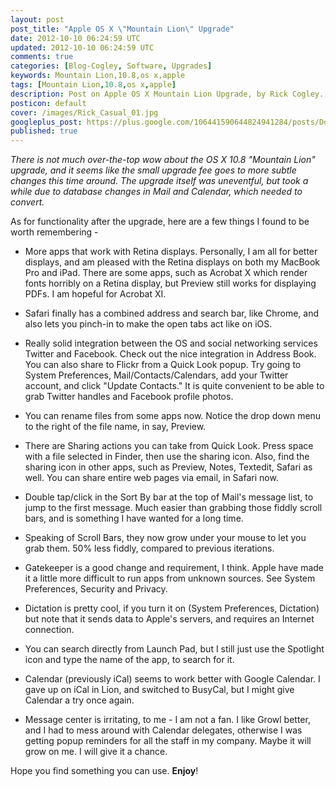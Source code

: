 ```yaml
---           
layout: post
post_title: "Apple OS X \"Mountain Lion\" Upgrade"
date: 2012-10-10 06:24:59 UTC
updated: 2012-10-10 06:24:59 UTC
comments: true
categories: [Blog-Cogley, Software, Upgrades]
keywords: Mountain Lion,10.8,os x,apple
tags: [Mountain Lion,10.8,os x,apple]
description: Post on Apple OS X Mountain Lion Upgrade, by Rick Cogley.
posticon: default
cover: /images/Rick_Casual_01.jpg
googleplus_post: https://plus.google.com/106441590644824941284/posts/DoeWuHtFqo5
published: true
---
```


_There is not much over-the-top wow about the OS X 10.8 "Mountain Lion" upgrade, and it seems like the small upgrade fee goes to more subtle changes this time around. The upgrade itself was uneventful, but took a while due to database changes in Mail and Calendar, which needed to convert._

<!--more--> 

As for functionality after the upgrade, here are a few things I found to be worth remembering - 

- More apps that work with Retina displays. Personally, I am all for better displays, and am pleased with the Retina displays on both my MacBook Pro and iPad. There are some apps, such as Acrobat X which render fonts horribly on a Retina display, but Preview still works for displaying PDFs. I am hopeful for Acrobat XI.

- Safari finally has a combined address and search bar, like Chrome, and also lets you pinch-in to make the open tabs act like on iOS. 

- Really solid integration between the OS and social networking services Twitter and Facebook. Check out the nice integration in Address Book. You can also share to Flickr from a Quick Look popup. Try going to System Preferences, Mail/Contacts/Calendars, add your Twitter account, and click "Update Contacts." It is quite convenient to be able to grab Twitter handles and Facebook profile photos. 

- You can rename files from some apps now. Notice the drop down menu to the right of the file name, in say, Preview.

- There are Sharing actions you can take from Quick Look. Press space with a file selected in Finder, then use the sharing icon. Also, find the sharing icon in other apps, such as Preview, Notes, Textedit, Safari as well. You can share entire web pages via email, in Safari now. 

- Double tap/click in the Sort By bar at the top of Mail's message list, to jump to the first message. Much easier than grabbing those fiddly scroll bars, and is something I have wanted for a long time. 

- Speaking of Scroll Bars, they now grow under your mouse to let you grab them. 50% less fiddly, compared to previous iterations. 

- Gatekeeper is a good change and requirement, I think. Apple have made it a little more difficult to run apps from unknown sources. See System Preferences, Security and Privacy. 

- Dictation is pretty cool, if you turn it on (System Preferences, Dictation) but note that it sends data to Apple's servers, and requires an Internet connection. 

- You can search directly from Launch Pad, but I still just use the Spotlight icon and type the name of the app, to search for it. 

- Calendar (previously iCal) seems to work better with Google Calendar. I gave up on iCal in Lion, and switched to BusyCal, but I might give Calendar a try once again. 

- Message center is irritating, to me - I am not a fan. I like Growl better, and I had to mess around with Calendar delegates, otherwise I was getting popup reminders for all the staff in my company. Maybe it will grow on me. I will give it a chance. 



Hope you find something you can use. **Enjoy**!


